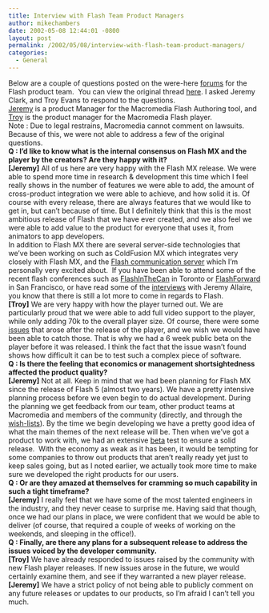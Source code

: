 ```yaml
---
title: Interview with Flash Team Product Managers
author: mikechambers
date: 2002-05-08 12:44:01 -0800
layout: post
permalink: /2002/05/08/interview-with-flash-team-product-managers/
categories:
  - General
---
```



Below are a couple of questions posted on the were-here [forums][1] for the Flash product team.&nbsp; You can view the original thread [here][1]. I asked Jeremy Clark, and Troy Evans to respond to the questions.  
[Jeremy][2] is a product Manager for the Macromedia Flash Authoring tool, and [Troy][3] is the product manager for the Macromedia Flash player.  
Note : Due to legal restrains, Macromedia cannot comment on lawsuits. Because of this, we were not able to address a few of the original questions.  
**Q : I&#8217;d like to know what is the internal consensus on Flash MX and the player by the creators? Are they happy with it?**  
**[Jeremy]** All of us here are very happy with the Flash MX release. We were able to spend more time in research & development this time which I feel really shows in the number of features we were able to add, the amount of cross-product integration we were able to achieve, and how solid it is. Of course with every release, there are always features that we would like to get in, but can&#8217;t because of time. But I definitely think that this is the most ambitious release of Flash that we have ever created, and we also feel we were able to add value to the product for everyone that uses it, from animators to app developers.  
In addition to Flash MX there are several server-side technologies that we&#8217;ve been working on such as ColdFusion MX which integrates very closely with Flash MX, and the [Flash communication server][4] which I&#8217;m personally very excited about.&nbsp; If you have been able to attend some of the recent flash conferences such as [FlashInTheCan][5] in Toronto or [FlashForward][6] in San Francisco, or have read some of the [interviews][7] with Jeremy Allaire, you know that there is still a lot more to come in regards to Flash.  
**[Troy]** We are very happy with how the player turned out. We are particularly proud that we were able to add full video support to the player, while only adding 70k to the overall player size. Of course, there were some [issues][8] that arose after the release of the player, and we wish we would have been able to catch those. That is why we had a 6 week public beta on the player before it was released. I think the fact that the issue wasn&#8217;t found shows how difficult it can be to test such a complex piece of software.  
**Q : Is there the feeling that economics or management shortsightedness affected the product quality?**  
**[Jeremy]** Not at all. Keep in mind that we had been planning for Flash MX since the release of Flash 5 (almost two years). We have a pretty intensive planning process before we even begin to do actual development. During the planning we get feedback from our team, other product teams at Macromedia and members of the community (directly, and through the [wish-lists][9]). By the time we begin developing we have a pretty good idea of what the main themes of the next release will be. Then when we&#8217;ve got a product to work with, we had an extensive [beta][10] test to ensure a solid release.&nbsp; With the economy as weak as it has been, it would be tempting for some companies to throw out products that aren&#8217;t really ready yet just to keep sales going, but as I noted earlier, we actually took more time to make sure we developed the right products for our users.  
**Q : Or are they amazed at themselves for cramming so much capability in such a tight timeframe?**  
**[Jeremy]** I really feel that we have some of the most talented engineers in the industry, and they never cease to surprise me. Having said that though, once we had our plans in place, we were confident that we would be able to deliver (of course, that required a couple of weeks of working on the weekends, and sleeping in the office!).  
**Q : Finally, are there any plans for a subsequent release to address the issues voiced by the developer community.**  
**[Troy]** We have already responded to issues raised by the community with new Flash player releases. If new issues arose in the future, we would certainly examine them, and see if they warranted a new player release.  
**[Jeremy]** We have a strict policy of not being able to publicly comment on any future releases or updates to our products, so I&#8217;m afraid I can&#8217;t tell you much.

 [1]: http://www.were-here.com/forums/showthread.php?s=&threadid=136892
 [2]: /mesh/picts/MacromediaFlashOfficeTour/IMG_0475_JPG.html
 [3]: /mesh/picts/MacromediaFlashOfficeTour/IMG_0457_JPG.html
 [4]: http://www.macromedia.com/macromedia/proom/pr/2002/flash_mx_apps.html
 [5]: http://www.flashinto.com
 [6]: http://www.flashforward2002.com/
 [7]: http://radio.weblogs.com/0106797/2002/04/30.html#a24
 [8]: http://www.macromedia.com/support/flash/ts/documents/update_activex.htm
 [9]: http://www.macromedia.com/software/flash/contact/wishlist/
 [10]: http://www.macromedia.com/support/programs/beta.html